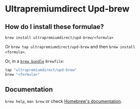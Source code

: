 # Ultrapremiumdirect Upd-brew

## How do I install these formulae?

`brew install ultrapremiumdirect/upd-brew/<formula>`

Or `brew tap ultrapremiumdirect/upd-brew` and then `brew install <formula>`.

Or, in a [`brew bundle`](https://github.com/Homebrew/homebrew-bundle) `Brewfile`:

```ruby
tap "ultrapremiumdirect/upd-brew"
brew "<formula>"
```

## Documentation

`brew help`, `man brew` or check [Homebrew's documentation](https://docs.brew.sh).
